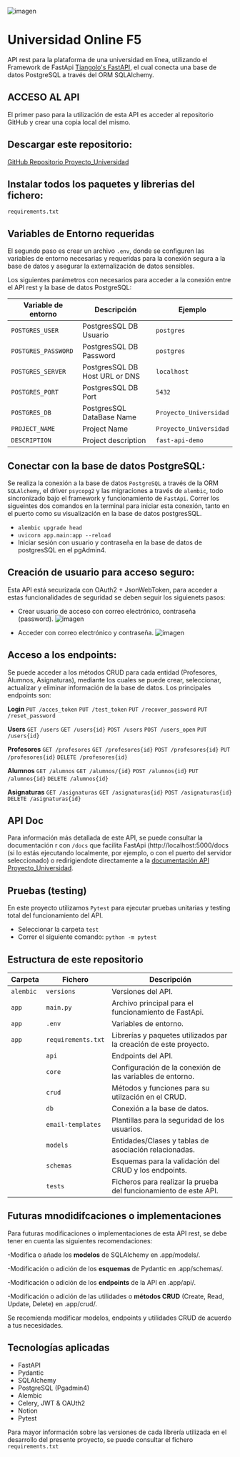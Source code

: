 ![imagen](https://user-images.githubusercontent.com/110174766/200622165-764b812a-c86f-4ffc-823f-ba7d43db282e.png)

# Universidad Online F5
API rest para la plataforma de una universidad en línea, utilizando el Framework de FastApi [Tiangolo's FastAPI](https://fastapi.tiangolo.com/), el cual conecta una base de datos PostgreSQL a través del ORM SQLAlchemy. 

## ACCESO AL API
El primer paso para la utilización de esta API es acceder al repositorio GitHub y crear una copia local del mismo.

## Descargar este repositorio:
[GitHub Repositorio Proyecto_Universidad](https://github.com/Factoria-F5-AI-Bootcamp-1-Edicion/proyecto_universidad/edit/main/README.md)

## Instalar todos los paquetes y librerias del fichero:
`requirements.txt`

## Variables de Entorno requeridas
El segundo paso es crear un archivo `.env`, donde se configuren las variables de entorno necesarias y requeridas para la conexión segura a la base de datos y asegurar la externalización de datos sensibles. 

Los siguientes parámetros con necesarios para acceder a la conexión entre el API rest y la base de datos PostgreSQL:

| Variable de entorno | Descripción                    | Ejemplo                |
|---------------------|--------------------------------|------------------------|
| `POSTGRES_USER`     | PostgresSQL DB Usuario         | `postgres`             |
| `POSTGRES_PASSWORD` | PostgresSQL DB Password        | `postgres`             |
| `POSTGRES_SERVER`   | PostgresSQL DB Host URL or DNS | `localhost`            |
| `POSTGRES_PORT`     | PostgresSQL DB Port            | `5432`                 |
| `POSTGRES_DB`       | PostgresSQL DataBase Name      | `Proyecto_Universidad` |
| `PROJECT_NAME`      | Project Name                   | `Proyecto_Universidad` |
| `DESCRIPTION`       | Project description            | `fast-api-demo`        |

## Conectar con la base de datos PostgreSQL:
Se realiza la conexión a la base de datos `PostgreSQL` a través de la ORM `SQLAlchemy`, el driver `psycopg2` y las migraciones a través de `alembic`, todo sincronizado bajo el framework y funcionamiento de `FastApi`.
Correr los sigueintes dos comandos en la terminal para iniciar esta conexión, tanto en el puerto como su visualización en la base de datos postgresSQL.
- `alembic upgrade head`
- `uvicorn app.main:app --reload`
- Iniciar sesión con usuario y contraseña en la base de datos de postgresSQL en el pgAdmin4.

## Creación de usuario para acceso seguro:
Esta API está securizada con OAuth2 + JsonWebToken, para acceder a estas funcionalidades de seguridad se deben seguir los siguienets pasos:
- Crear usuario de acceso con correo electrónico, contraseña (password).
![imagen](https://user-images.githubusercontent.com/110174766/201629221-6044219b-b542-437e-b7d9-3d116c6639f4.png)

- Acceder con correo electrónico y contraseña.
![imagen](https://user-images.githubusercontent.com/110174766/201629359-1395d189-a768-40e7-b60c-ce09673fd03d.png)

## Acceso a los endpoints:
Se puede acceder a los métodos CRUD para cada entidad (Profesores, Alumnos, Asignaturas), mediante los cuales se puede crear, seleccionar, actualizar y eliminar información de la base de datos.
Los principales endpoints son:

**Login**
   `PUT /acces_token` `PUT /test_token`  `PUT /recover_password` `PUT /reset_password` 

**Users**
 `GET /users` `GET /users{id}`  `POST /users` `POST /users_open` `PUT /users{id}` 

**Profesores**
   `GET /profesores` `GET /profesores{id}`  `POST /profesores{id}` `PUT /profesores{id}` `DELETE /profesores{id}`
    
**Alumnos**
    `GET /alumnos`   `GET /alumnos/{id}` `POST /alumnos{id}` `PUT /alumnos{id}` `DELETE /alumnos{id}`
    
**Asignaturas**
    `GET /asignaturas`  `GET /asignaturas{id}`  `POST /asignaturas{id}`   `DELETE /asignaturas{id}`
    
## API Doc
Para información más detallada de este API, se puede consultar la documentación r con `/docs` que facilita FastApi (http://localhost:5000/docs (si lo estás ejecutando localmente, por ejemplo, o con el puerto del servidor seleccionado) o redirigiendote directamente a la [documentación API Proyecto_Universidad](https://www.notion.so/API-UNIVERSIDAD-F5-0b53649aa0e4431298483a4c63bc2064).

## Pruebas (testing)
En este proyecto utilizamos `Pytest` para ejecutar pruebas unitarias y testing total del funcionamiento del API.
- Seleccionar la carpeta `test`
- Correr el siguiente comando:
`python -m pytest`

## Estructura de este repositorio

| Carpeta   | Fichero            | Descripción                                                       |
|-----------|--------------------|-------------------------------------------------------------------|
| `alembic` | `versions`         | Versiones del API.                                                |
| `app`     | `main.py`          | Archivo principal para el funcionamiento de FastApi.              |
| `app`     | `.env`             | Variables de entorno.                                             |
| `app`     | `requirements.txt` | Librerías y paquetes utilizados par la creación de este proyecto. |
|           | `api`              | Endpoints del API.                                                |           
|           | `core`             | Configuración de la conexión de las variables de entorno.         |
|           | `crud`             | Métodos y funciones para su utilzación en el CRUD.                |
|           | `db`               | Conexión a la base de datos.                                      |
|           | `email-templates`  | Plantillas para la seguridad de los usuarios.                     |
|           | `models`           | Entidades/Clases y tablas de asociación relacionadas.             |
|           | `schemas`          | Esquemas para la validación del CRUD y los endpoints.             |
|           | `tests`            | Ficheros para realizar la prueba del funcionamiento de este API.  |

## Futuras mnodidifcaciones o implementaciones
Para futuras modificaciones o implementaciones de esta API rest, se debe tener en cuenta las siguientes recomendaciones:

-Modifica o añade los **modelos** de SQLAlchemy en .app/models/.

-Modificación o adición de los **esquemas** de Pydantic en .app/schemas/.

-Modificación o adición de los **endpoints** de la API en .app/api/.

-Modificación o adición de las utilidades o **métodos CRUD** (Create, Read, Update, Delete) en .app/crud/. 


Se recomienda modificar modelos, endpoints y utilidades CRUD de acuerdo a tus necesidades.

## Tecnologías aplicadas
- FastAPI
- Pydantic
- SQLAlchemy
- PostgreSQL (Pgadmin4)
- Alembic
- Celery, JWT & OAUth2
- Notion
- Pytest

Para mayor información sobre las versiones de cada librería utilizada en el desarrollo del presente proyecto, se puede consultar el fichero `requirements.txt`
